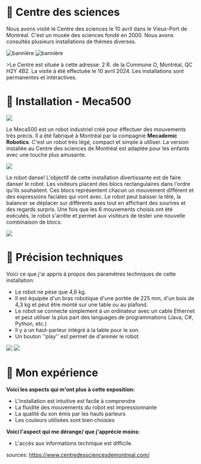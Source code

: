 # 🤖 Centre des sciences
Nous avons visité le Centre des sciences le 10 avril dans le Vieux-Port de Montréal. C'est un musée des sciences fondé en 2000. Nous avons consultés plusieurs installations de thèmes diverses.  
 
![bannière](https://github.com/tighzanour/H24_V11_inspiration_TIGHZA/blob/main/centre_des_sciences/medias/banni%C3%A8re.png)
![bannière](https://github.com/tighzanour/H24_V11_inspiration_TIGHZA/blob/main/centre_des_sciences/medias/explore.png)


­>Le Centre est située à cette adresse: 2 R. de la Commune O, Montréal, QC H2Y 4B2. La visite à été effectuée le 10 avril 2024. Les installations sont permanentes et intéractives.

# 🤖 Installation - Meca500

![](https://github.com/tighzanour/H24_V11_inspiration_TIGHZA/blob/main/centre_des_sciences/medias/g%C3%A9n%C3%A9ral.jpg)

Le Meca500 est un robot industriel créé pour éffectuer des mouvements très précis. Il a été fabriqué à Montréal par la compagnie **Mecademic Robotics**. C'est un robot très légé, compact et simple à utiliser. La version installée au Centre des sciences de Montréal est adaptée pour les enfants avec une touche plus amusante.
  
![](https://github.com/tighzanour/H24_V11_inspiration_TIGHZA/blob/main/centre_des_sciences/medias/c%C3%B4t%C3%A9.jpg)

Le robot danse! L'objectif de cette installation divertissante est de faire danser le robot. Les visiteurs placent des blocs rectangulaires dans l'ordre qu'ils souhaitent. Ces blocs représentent chacun un mouvement différent et des expressions faciales qui vont avec. Le robot peut baisser la tête, la balancer se déplacer sur différents axes tout en affichant des sourires et des regards surpris. Une fois que les 6 mouvements choisis ont été exécutés, le robot s'arrête et permet aux visiteurs de tester une nouvelle combinaison de blocs.   
  
![](https://github.com/tighzanour/H24_V11_inspiration_TIGHZA/blob/main/centre_des_sciences/medias/blocs_2.jpg)

# 🤖 Précision techniques
Voici ce que j'ai appris à propos des paramètres techniques de cette installation: 
- Le robot ne pèse que 4,6 kg.
- Il est équipée d'un bras robotique d'une portée de 225 mm, d'un bois de 4,3 kg et peut être monté sur une table ou au plafond.
- Le robot se connecte simplement à un ordinateur avec un cable Ethernet et peut utiliser la plus part des languages de programmations (Java, C#, Python, etc.)
- Il y a un haut-parleur intégré à la table pour le son.
- Un bouton ''play'' est permet de d'animer le robot.

![](https://github.com/tighzanour/H24_V11_inspiration_TIGHZA/blob/main/centre_des_sciences/medias/haut_parleur.jpg)
![](https://github.com/tighzanour/H24_V11_inspiration_TIGHZA/blob/main/centre_des_sciences/medias/bouton_play.jpg)

# 🤖 Mon expérience  
**Voici les aspects qui m'ont plus à cette exposition:**
- L'installation est intuitive est facile à comprendre
- La fluidité des mouvements du robot est impressionnante
- La qualité du son émis par les hauts parleurs
- Les couleurs utilisées sont bien choisies
  
**Voici l'aspect qui me dérange/ que j'apprécie moins:**
- L'accès aux informations technique est difficile. 

sources: https://www.centredessciencesdemontreal.com/
